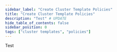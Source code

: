 ```yaml
---
sidebar_label: "Create Cluster Template Policies"
title: "Create Cluster Template Policies"
description: "Test" # UPDATE
hide_table_of_contents: false
sidebar_position: 0
tags: ["cluster templates", "policies"]
---
```


Test
